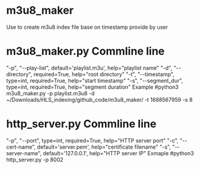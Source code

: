# m3u8_maker
Use to create m3u8 index file base on timestamp provide by user

#  m3u8_maker.py Commline line 
"-p", "--play-list", default='playlist.m3u', help="playlist name"
"-d", "--directory", required=True, help="root directory"
"-t", "--timestamp", type=int, required=True, help="start timestamp"
"-s", "--segment_dur", type=int, required=True, help="segment duration"
Example 
#python3 m3u8_maker.py -p playlist.m3u8 -d ~/Downloads/HLS_indexing/github_code/m3u8_maker/ -t 1688567959 -s 8



# http_server.py Commline line 
"-p", "--port", type=int, required=True, help="HTTP server port"
"-c", "--cert-name", default='server.pem', help="certificate filename"
"-s", "--server-name", default='127.0.0.1', help="HTTP server IP"
Exmaple
#python3 http_server.py -p 8002
